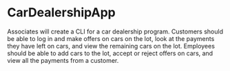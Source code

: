 # CarDealershipApp

Associates will create a CLI for a car dealership program. Customers should be able to log in and make 
offers on cars on the lot, look at the payments they have left on cars, and view the remaining cars on 
the lot. Employees should be able to add cars to the lot, accept or reject offers on cars, and view all 
the payments from a customer.
